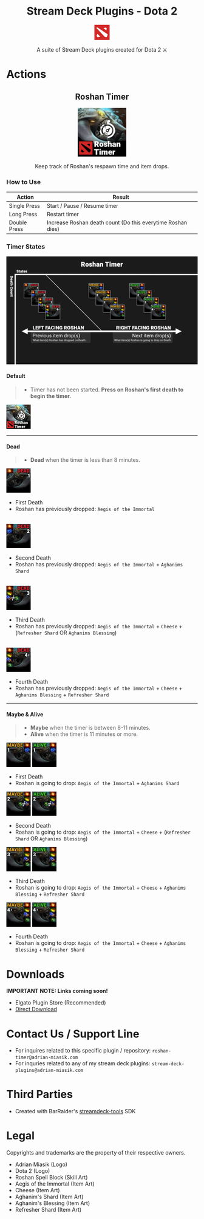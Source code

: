 <h1 align="center">Stream Deck Plugins - Dota 2</h1>
<p align="center">
  <img src="StreamDeckPluginsDota2/Images/icon@2x.png" width="40">
</p>
<p align="center">A suite of Stream Deck plugins created for Dota 2 ⚔️</p>

# Actions
<h2 align="center">Roshan Timer</h2>
<p align="center">
  <img src="StreamDeckPluginsDota2/Images/pluginIcon@2x.png" width="128">
</p>
<p align="center"> Keep track of Roshan's respawn time and item drops.</p>

### How to Use
| Action       | Result                                                      |
|--------------|-------------------------------------------------------------|
| Single Press | Start / Pause / Resume timer                                |
| Long Press   | Restart timer                                               |
| Double Press | Increase Roshan death count (Do this everytime Roshan dies) |

### Timer States
<img src="StreamDeckPluginsDota2/design/roshan-timer-table.png" width="720px">

#### Default
> - Timer has not been started. **Press on Roshan's first death to begin the timer.**

<img src="StreamDeckPluginsDota2/Images/pluginAction.png" width="64">

---

#### Dead
> - **Dead** when the timer is less than 8 minutes.

<img src="StreamDeckPluginsDota2/Images/states/dead0.png" width="64">

- First Death
- Roshan has previously dropped: `Aegis of the Immortal`
<br>

<img src="StreamDeckPluginsDota2/Images/states/dead1.png" width="64">

- Second Death
- Roshan has previously dropped: `Aegis of the Immortal` + `Aghanims Shard` 
<br>

<img src="StreamDeckPluginsDota2/Images/states/dead2.png" width="64">

- Third Death
- Roshan has previously dropped: `Aegis of the Immortal` + `Cheese` + (`Refresher Shard` OR `Aghanims Blessing`)
<br>

<img src="StreamDeckPluginsDota2/Images/states/dead3.png" width="64">

- Fourth Death
- Roshan has previously dropped: `Aegis of the Immortal` + `Cheese` + `Aghanims Blessing` + `Refresher Shard`

---

#### Maybe & Alive
> - **Maybe** when the timer is between 8-11 minutes.
> - **Alive** when the timer is 11 minutes or more.

<img src="StreamDeckPluginsDota2/Images/states/maybe0.png" width="64">
<img src="StreamDeckPluginsDota2/Images/states/alive0.png" width="64">

- First Death
- Roshan is going to drop: `Aegis of the Immortal` + `Aghanims Shard`
  <br>

<img src="StreamDeckPluginsDota2/Images/states/maybe1.png" width="64">
<img src="StreamDeckPluginsDota2/Images/states/alive1.png" width="64">

- Second Death
- Roshan is going to drop: `Aegis of the Immortal` + `Cheese` + (`Refresher Shard` OR `Aghanims Blessing`)
  <br>

<img src="StreamDeckPluginsDota2/Images/states/maybe2.png" width="64">
<img src="StreamDeckPluginsDota2/Images/states/alive2.png" width="64">

- Third Death
- Roshan is going to drop: `Aegis of the Immortal` + `Cheese` + `Aghanims Blessing` + `Refresher Shard`
  <br>

<img src="StreamDeckPluginsDota2/Images/states/maybe3.png" width="64">
<img src="StreamDeckPluginsDota2/Images/states/alive3.png" width="64">

- Fourth Death
- Roshan is going to drop: `Aegis of the Immortal` + `Cheese` + `Aghanims Blessing` + `Refresher Shard`

# Downloads
**IMPORTANT NOTE: Links coming soon!**
- Elgato Plugin Store (Recommended)
- [Direct Download](StreamDeckPluginsDota2/distribute/com.adrian-miasik.sdpdota2.streamDeckPlugin)

# Contact Us / Support Line
- For inquires related to this specific plugin / repository: `roshan-timer@adrian-miasik.com`
- For inquries related to any of my stream deck plugins: `stream-deck-plugins@adrian-miasik.com`

# Third Parties
- Created with BarRaider's [streamdeck-tools](https://github.com/BarRaider/streamdeck-tools) SDK

# Legal
Copyrights and trademarks are the property of their respective owners.
- Adrian Miasik (Logo)
- Dota 2 (Logo)
- Roshan Spell Block (Skill Art)
- Aegis of the Immortal (Item Art)
- Cheese (Item Art)
- Aghanim's Shard (Item Art)
- Aghanim's Blessing (Item Art)
- Refresher Shard (Item Art)
